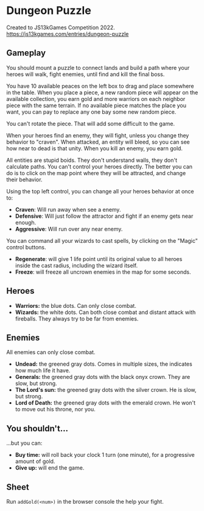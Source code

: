Dungeon Puzzle
==============
Created to JS13kGames Competition 2022.  
https://js13kgames.com/entries/dungeon-puzzle

Gameplay
--------

You should mount a puzzle to connect lands and build a path where your heroes will walk, fight enemies, until find and kill the final boss.

You have 10 available peaces on the left box to drag and place somewhere in the table.
When you place a piece, a new random piece will appear on the available collection, you earn gold and more warriors on each neighbor piece with the same terrain.
If no available piece matches the place you want, you can pay to replace any one bay some new random piece.

You can't rotate the piece. That will add some difficult to the game.

When your heroes find an enemy, they will fight, unless you change they behavior to "craven".
When attacked, an entity will bleed, so you can see how near to dead is that unity.
When you kill an enemy, you earn gold.

All entities are stupid boids. They don't understand walls, they don't calculate paths. You can't control your heroes directly. The better you can do is to click on the map point where they will be attracted, and change their behavior.

Using the top left control, you can change all your heroes behavior at once to:
* **Craven**: Will run away when see a enemy.
* **Defensive**: Will just follow the attractor and fight if an enemy gets near enough.
* **Aggressive**: Will run over any near enemy.

You can command all your wizards to cast spells, by clicking on the "Magic" control buttons.
* **Regenerate**: will give 1 life point until its original value to all heroes inside the cast radius, including the wizard itself.
* **Freeze**: will freeze all uncrown enemies in the map for some seconds.

Heroes
------

* **Warriors:** the blue dots. Can only close combat.
* **Wizards:** the white dots. Can both close combat and distant attack with fireballs. They always try to be far from enemies.

Enemies
-------
All enemies can only close combat.

* **Undead:** the greened gray dots. Comes in multiple sizes, the indicates how much life it have.
* **Generals:** the greened gray dots with the black onyx crown. They are slow, but strong.
* **The Lord's sun:** the greened gray dots with the silver crown. He is slow, but strong.
* **Lord of Death:** the greened gray dots with the emerald crown. He won't to move out his throne, nor you.

You shouldn't...
----------------
...but you can:

* **Buy time:** will roll back your clock 1 turn (one minute), for a progressive amount of gold.
* **Give up:** will end the game.


Sheet
-----

Run `addGold(<num>)` in the browser console the help your fight.
